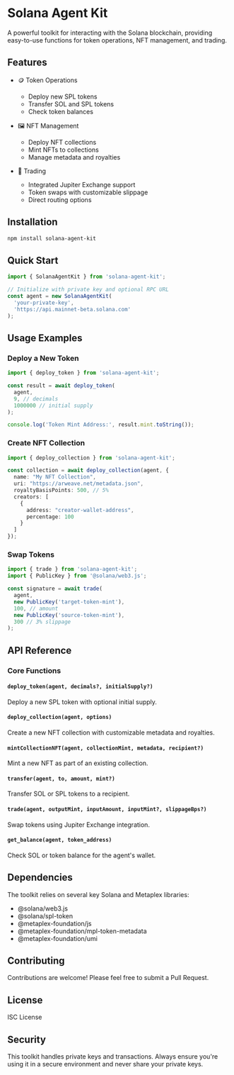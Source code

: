 # Solana Agent Kit

A powerful toolkit for interacting with the Solana blockchain, providing easy-to-use functions for token operations, NFT management, and trading.

## Features

- 🪙 Token Operations
  - Deploy new SPL tokens
  - Transfer SOL and SPL tokens
  - Check token balances

- 🖼️ NFT Management
  - Deploy NFT collections
  - Mint NFTs to collections
  - Manage metadata and royalties

- 💱 Trading
  - Integrated Jupiter Exchange support
  - Token swaps with customizable slippage
  - Direct routing options

## Installation

```bash
npm install solana-agent-kit
```

## Quick Start

```typescript
import { SolanaAgentKit } from 'solana-agent-kit';

// Initialize with private key and optional RPC URL
const agent = new SolanaAgentKit(
  'your-private-key',
  'https://api.mainnet-beta.solana.com'
);
```

## Usage Examples

### Deploy a New Token

```typescript
import { deploy_token } from 'solana-agent-kit';

const result = await deploy_token(
  agent,
  9, // decimals
  1000000 // initial supply
);

console.log('Token Mint Address:', result.mint.toString());
```

### Create NFT Collection

```typescript
import { deploy_collection } from 'solana-agent-kit';

const collection = await deploy_collection(agent, {
  name: "My NFT Collection",
  uri: "https://arweave.net/metadata.json",
  royaltyBasisPoints: 500, // 5%
  creators: [
    {
      address: "creator-wallet-address",
      percentage: 100
    }
  ]
});
```

### Swap Tokens

```typescript
import { trade } from 'solana-agent-kit';
import { PublicKey } from '@solana/web3.js';

const signature = await trade(
  agent,
  new PublicKey('target-token-mint'),
  100, // amount
  new PublicKey('source-token-mint'),
  300 // 3% slippage
);
```

## API Reference

### Core Functions

#### `deploy_token(agent, decimals?, initialSupply?)`
Deploy a new SPL token with optional initial supply.

#### `deploy_collection(agent, options)`
Create a new NFT collection with customizable metadata and royalties.

#### `mintCollectionNFT(agent, collectionMint, metadata, recipient?)`
Mint a new NFT as part of an existing collection.

#### `transfer(agent, to, amount, mint?)`
Transfer SOL or SPL tokens to a recipient.

#### `trade(agent, outputMint, inputAmount, inputMint?, slippageBps?)`
Swap tokens using Jupiter Exchange integration.

#### `get_balance(agent, token_address)`
Check SOL or token balance for the agent's wallet.

## Dependencies

The toolkit relies on several key Solana and Metaplex libraries:

- @solana/web3.js
- @solana/spl-token
- @metaplex-foundation/js
- @metaplex-foundation/mpl-token-metadata
- @metaplex-foundation/umi

## Contributing

Contributions are welcome! Please feel free to submit a Pull Request.

## License

ISC License

## Security

This toolkit handles private keys and transactions. Always ensure you're using it in a secure environment and never share your private keys.
